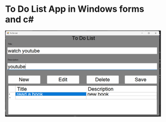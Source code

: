 # To Do List App in Windows forms and c#
![alt image](https://github.com/romannomad/To-Do-List-App/blob/master/18.png)
